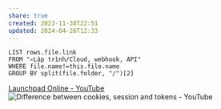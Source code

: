 ```yaml
---
share: true
created: 2023-11-30T22:51
updated: 2024-04-26T12:33
---
```


```dataview
LIST rows.file.link
FROM "✍️Lập trình/Cloud, webhook, API" 
WHERE file.name!=this.file.name
GROUP BY split(file.folder, "/")[2]
```
[Launchpad Online - YouTube](https://www.youtube.com/playlist?list=PLOU2XLYxmsILOIxBRPPhgYbuSslr50KVq)
![Difference between cookies, session and tokens - YouTube](https://www.youtube.com/watch?v=GhrvZ5nUWNg)